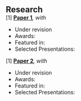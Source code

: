  
<h2 id="research" style="margin: 2px 0px 0px;"> <br> 
<br> Research</h2>


<div>
  <div class="title"> [1] <strong> <a href="ssrn link 1">Paper 1</a></strong><em>, with </em> </div>
  <ul>
    <li>  Under revision <br></li>
    <li>  Awards: </li>
    <li>  Featured in: </li>
    <li>  Selected Presentations: </li>
  </ul>
</div>

<div>
  <div class="title"> [1] <strong> <a href="ssrn link 1">Paper 2</a></strong><em>, with </em> </div>
  <ul>
    <li>  Under revision  <br></li>
    <li>  Awards: </li>
    <li>  Featured in: </li>
    <li>  Selected Presentations: </li>
  </ul>
</div>
 
</div>

  

 
